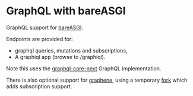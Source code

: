 # GraphQL with bareASGI

GraphQL support for [bareASGI](https://bareasgi.readthedocs.io/en/latest).

Endpoints are provided for:

* graphql queries, mutations and subscriptions,
* A graphiql app (browse to /graphiql).

Note this uses the [graphql-core-next](https://github.com/graphql-python/graphql-core-next) GraphQL implementation.

There is also optional support for [graphene](https://github.com/graphql-python/graphene),
using a temporary [fork](https://github.com/rob-blackbourn/graphene/tree/feature/add_subscription)
which adds subscription support.